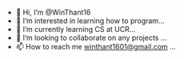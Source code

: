 - 👋 Hi, I’m @WinThant16
- 👀 I’m interested in learning how to program...
- 🌱 I’m currently learning CS at UCR...
- 💞️ I’m looking to collaborate on any projects ...
- 📫 How to reach me winthant1601@gmail.com ...

<!---
WinThant16/WinThant16 is a ✨ special ✨ repository because its `README.md` (this file) appears on your GitHub profile.
You can click the Preview link to take a look at your changes.
--->
